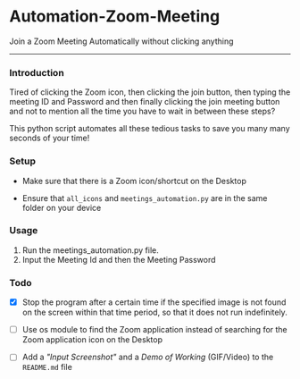 # Automation-Zoom-Meeting
Join a Zoom Meeting Automatically without clicking anything

-------------

### Introduction
Tired of clicking the Zoom icon, then clicking the join button, then typing the meeting ID and Password and then finally clicking the join meeting button and not to mention all the time you have to wait in between these steps?

This python script automates all these tedious tasks to save you many many seconds of your time!


### Setup
- Make sure that there is a Zoom icon/shortcut on the Desktop

- Ensure that `all_icons` and `meetings_automation.py` are in the same folder on your device

### Usage
1. Run the meetings_automation.py file. 
1. Input the Meeting Id and then the Meeting Password


### Todo
- [x] Stop the program after a certain time if the specified image is not found on the screen within that time period, so that it does not run indefinitely.

- [ ] Use os module to find the Zoom application instead of searching for the Zoom application icon on the Desktop

- [ ] Add a _*"Input Screenshot"*_ and a _*Demo of Working*_ (GIF/Video) to the `README.md` file
